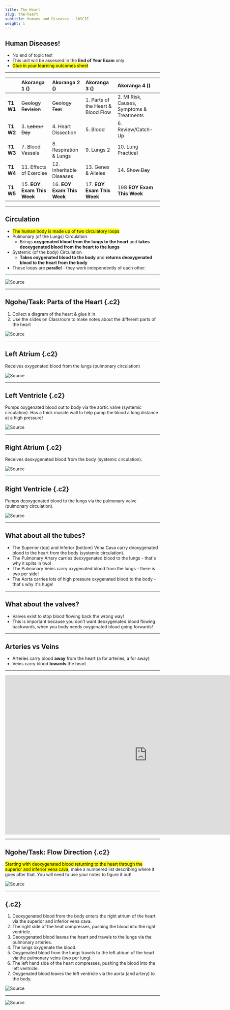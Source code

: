 ```yaml
---
title: The Heart
slug: the-heart
subtitle: Humans and Diseases - 10SCIE
weight: 1
---
```


## Human Diseases!

- No end of topic test
- This unit will be assessed in the __End of Year Exam__ only
- <mark>Glue in your learning outcomes sheet

---

|           | Akoranga 1 ()              | Akoranga 2 ()                             | Akoranga 3 ()                      | Akoranga 4 ()                             |
| :-------- | :------------------------- | :---------------------------------------- | :--------------------------------- | :-------------------------                |
| __T1 W1__ | ~~Geology Revision~~       | ~~Geology Test~~                          | 1. Parts of the Heart & Blood Flow | 2. MI Risk, Causes, Symptoms & Treatments |
| __T1 W2__ | 3. ~~Labour Day~~          | 4. Heart Dissection                       | 5. Blood                           | 6. Review/Catch-Up                        |
| __T1 W3__ | 7. Blood Vessels           | 8. Respiration & Lungs                    | 9. Lungs 2                         | 10. Lung Practical                        |
| __T1 W4__ | 11. Effects of Exercise    | 12. Inheritable Diseases                  | 13. Genes & Alleles                | 14. ~~Show Day~~                          |
| __T1 W5__ | 15. __EOY Exam This Week__ | 16. __EOY Exam This Week__                | 17. __EOY Exam This Week__         | 198 __EOY Exam This Week__                |

---

## Circulation

- <mark>The human body is made up of two circulatory loops</mark>
- Pulmonary (of the Lungs) Circulation
	+ Brings __oxygenated blood from the lungs to the heart__ and __takes deoxygenated blood from the heart to the lungs__
- Systemic (of the body) Circulation
	+ __Takes oxygenated blood to the body__ and __returns deoxygenated blood to the heart from the body__
- These loops are __parallel__ - they work independently of each other.

---

![[Source](https://en.wikipedia.org/wiki/Circulatory_system#/media/File:2101_Blood_Flow_Through_the_Heart.jpg)](https://upload.wikimedia.org/wikipedia/commons/f/f2/2101_Blood_Flow_Through_the_Heart.jpg)

---

## Ngohe/Task: Parts of the Heart {.c2}

1. Collect a diagram of the heart & glue it in
2. Use the slides on Classroom to make notes about the different parts of the heart

![[Source](https://en.wikipedia.org/wiki/Atrium_(heart))](https://upload.wikimedia.org/wikipedia/commons/thumb/e/e5/Diagram_of_the_human_heart_%28cropped%29.svg/1920px-Diagram_of_the_human_heart_%28cropped%29.svg.png)

---

## Left Atrium {.c2}

Receives oxygenated blood from the lungs (pulmonary circulation)

![[Source](https://en.wikipedia.org/wiki/Atrium_(heart))](https://upload.wikimedia.org/wikipedia/commons/thumb/e/e5/Diagram_of_the_human_heart_%28cropped%29.svg/1920px-Diagram_of_the_human_heart_%28cropped%29.svg.png)

---

## Left Ventricle {.c2}

Pumps oxygenated blood out to body via the aortic valve (systemic circulation). Has a thick muscle wall to help pump the blood a long distance at a high pressure!

![[Source](https://en.wikipedia.org/wiki/Atrium_(heart))](https://upload.wikimedia.org/wikipedia/commons/thumb/e/e5/Diagram_of_the_human_heart_%28cropped%29.svg/1920px-Diagram_of_the_human_heart_%28cropped%29.svg.png)

---

## Right Atrium {.c2}

Receives deoxygenated blood from the body (systemic circulation).

![[Source](https://en.wikipedia.org/wiki/Atrium_(heart))](https://upload.wikimedia.org/wikipedia/commons/thumb/e/e5/Diagram_of_the_human_heart_%28cropped%29.svg/1920px-Diagram_of_the_human_heart_%28cropped%29.svg.png)

---

## Right Ventricle {.c2}

Pumps deoxygenated blood to the lungs via the pulmonary valve (pulmonary circulation).

![[Source](https://en.wikipedia.org/wiki/Atrium_(heart))](https://upload.wikimedia.org/wikipedia/commons/thumb/e/e5/Diagram_of_the_human_heart_%28cropped%29.svg/1920px-Diagram_of_the_human_heart_%28cropped%29.svg.png)

---

## What about all the tubes?

- The Superior (top) and Inferior (bottom) Vena Cava carry deoxygenated blood to the heart from the body (systemic circulation).
- The Pulmonary Artery carries deoxygenated blood to the lungs - that's why it splits in two!
- The Pulmonary Veins carry oxygenated blood from the lungs - there is two per side!
- The Aorta carries lots of high pressure oxygenated blood to the body - that's why it's huge!

---

## What about the valves?

- Valves exist to stop blood flowing back the wrong way!
- This is important because you don't want deoxygenated blood flowing backwards, when you body needs oxygenated blood going forwards!

---

## Arteries vs Veins

- Arteries carry blood __away__ from the heart (a for arteries, a for away)
- Veins carry blood __towards__ the heart

---

<iframe width="921" height="518" src="https://www.youtube.com/embed/OMqkv5RIPjk" title="YouTube video player" frameborder="0" allow="accelerometer; autoplay; clipboard-write; encrypted-media; gyroscope; picture-in-picture" allowfullscreen></iframe>

---

## Ngohe/Task: Flow Direction {.c2}

<mark>Starting with deoxygenated blood returning to the heart through the superior and inferior vena cava</mark>, make a numbered list describing where it goes after that. You will need to use your notes to figure it out!

![[Source](https://en.wikipedia.org/wiki/Atrium_(heart))](https://upload.wikimedia.org/wikipedia/commons/thumb/e/e5/Diagram_of_the_human_heart_%28cropped%29.svg/1920px-Diagram_of_the_human_heart_%28cropped%29.svg.png)

---

## {.c2}

1. Deoxygenated blood from the body enters the right atrium of the heart via the superior and inferior vena cava.
2. The right side of the heat compresses, pushing the blood into the right ventricle.
3. Deoxygenated blood leaves the heart and travels to the lungs via the pulmonary arteries.
4. The lungs oxygenate the blood.
5. Oxygenated blood from the lungs travels to the left atrium of the heart via the pulmonary veins (two per lung).
6. The left hand side of the heart compresses, pushing the blood into the left ventricle.
7. Oxygenated blood leaves the left ventricle via the aorta (and artery) to the body.

![[Source](https://en.wikipedia.org/wiki/Atrium_(heart))](https://upload.wikimedia.org/wikipedia/commons/thumb/e/e5/Diagram_of_the_human_heart_%28cropped%29.svg/1920px-Diagram_of_the_human_heart_%28cropped%29.svg.png)

---

![[Source](https://en.wikipedia.org/wiki/Circulatory_system)](https://i.pinimg.com/originals/c1/13/27/c1132786380aa926155a80b54912352f.gif)

